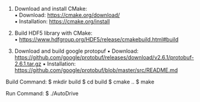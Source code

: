 1. Download and install CMake:  
	▪ Download:     https://cmake.org/download/  	
	▪ Installation:	https://cmake.org/install
    
2. Build HDF5 library with CMake:  
	▪	https://www.hdfgroup.org/HDF5/release/cmakebuild.html#build

3. Download and build google protopuf
    ▪ Download:     https://github.com/google/protobuf/releases/download/v2.6.1/protobuf-2.6.1.tar.gz
    ▪ Installation: https://github.com/google/protobuf/blob/master/src/README.md


Build Command: 
    $ mkdir build
    $ cd build
    $ cmake ..
    $ make

Run Command:
    $ ./AutoDrive

